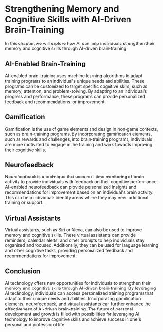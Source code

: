 Strengthening Memory and Cognitive Skills with AI-Driven Brain-Training
=======================================================================================================================

In this chapter, we will explore how AI can help individuals strengthen their memory and cognitive skills through AI-driven brain-training.

AI-Enabled Brain-Training
-------------------------

AI-enabled brain-training uses machine learning algorithms to adapt training programs to an individual's unique needs and abilities. These programs can be customized to target specific cognitive skills, such as memory, attention, and problem-solving. By adapting to an individual's progress and performance, these programs can provide personalized feedback and recommendations for improvement.

Gamification
------------

Gamification is the use of game elements and design in non-game contexts, such as brain-training programs. By incorporating gamification elements, such as rewards and challenges, into brain-training programs, individuals are more motivated to engage in the training and work towards improving their cognitive skills.

Neurofeedback
-------------

Neurofeedback is a technique that uses real-time monitoring of brain activity to provide individuals with feedback on their cognitive performance. AI-enabled neurofeedback can provide personalized insights and recommendations for improvement based on an individual's brain activity. This can help individuals identify areas where they may need additional training or support.

Virtual Assistants
------------------

Virtual assistants, such as Siri or Alexa, can also be used to improve memory and cognitive skills. These virtual assistants can provide reminders, calendar alerts, and other prompts to help individuals stay organized and focused. Additionally, they can be used for language learning and other cognitive tasks, providing personalized feedback and recommendations for improvement.

Conclusion
----------

AI technology offers new opportunities for individuals to strengthen their memory and cognitive skills through AI-driven brain-training. By leveraging AI technology, individuals can access personalized training programs that adapt to their unique needs and abilities. Incorporating gamification elements, neurofeedback, and virtual assistants can further enhance the effectiveness of AI-driven brain-training. The future of personal development and growth is filled with possibilities for leveraging AI technology to improve cognitive skills and achieve success in one's personal and professional life.
